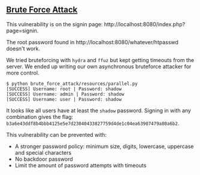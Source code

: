 ## [Brute Force Attack](https://owasp.org/www-community/attacks/Brute_force_attack)

This vulnerability is on the signin page: http://localhost:8080/index.php?page=signin.

The root password found in http://localhost:8080/whatever/htpasswd doesn't work.

We tried bruteforcing with `hydra` and `ffuz` but kept getting timeouts from the server. We ended up writing our own asynchronous bruteforce attacker for more control.

```console
$ python brute_force_attack/resources/parallel.py
[SUCCESS] Username: root | Password: shadow
[SUCCESS] Username: admin | Password: shadow
[SUCCESS] Username: user | Password: shadow
```

It looks like all users have at least the `shadow` password. Signing in with any combination gives the flag: `b3a6e43ddf8b4bbb4125e5e7d23040433827759d4de1c04ea63907479a80a6b2`.

This vulnerability can be prevented with:

- A stronger password policy: minimum size, digits, lowercase, uppercase and special characters
- No backdoor password
- Limit the amount of password attempts with timeouts
